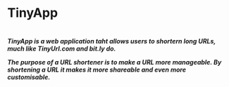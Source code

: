 <h1> TinyApp <h1>
<h5>TinyApp is a web application taht allows users to shortern long URLs, much like TinyUrl.com and bit.ly do. 

The purpose of a URL shortener is to make a URL more manageable. By shortening a URL it makes it more shareable and even more customisable.<h5>

